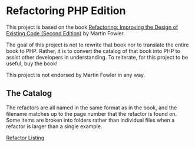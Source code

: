 # Refactoring PHP Edition

This project is based on the
book [Refactoring: Improving the Design of Existing Code (Second Edition)](https://www.amazon.com/Refactoring-Improving-Existing-Addison-Wesley-Signature/dp/0134757599)
by Martin Fowler.

The goal of this project is not to rewrite that book nor to translate the entire book to PHP. Rather, it is to convert
the catalog of that book into PHP to assist other developers in understanding. To reiterate, for this project to be
useful, buy the book!

This project is not endorsed by Martin Fowler in any way.

## The Catalog

The refactors are all named in the same format as in the book, and the filename matches up to the page number that the
refactor is found on. Some items are broken into folders rather than individual files when a refactor is larger than a
single example.

[Refactor Listing](Catalog/Refactor_Listing.md)